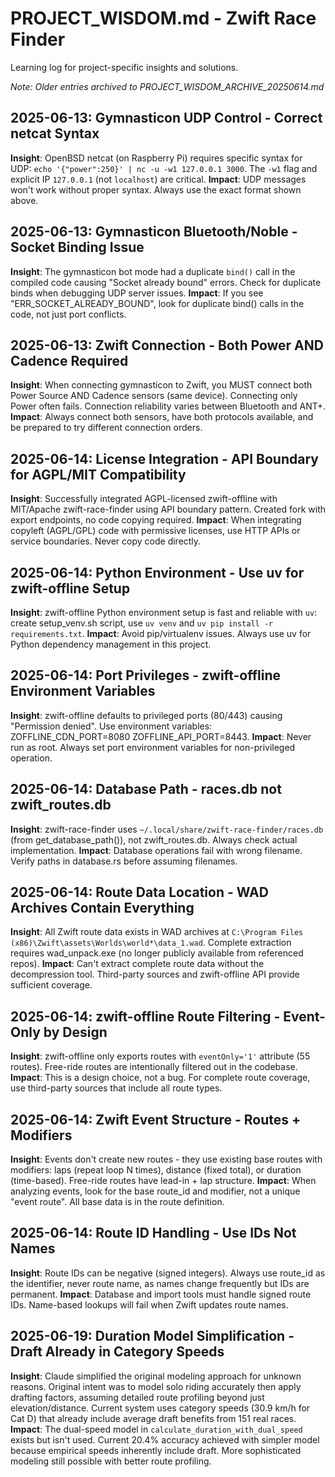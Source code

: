 # PROJECT_WISDOM.md - Zwift Race Finder

Learning log for project-specific insights and solutions.

*Note: Older entries archived to PROJECT_WISDOM_ARCHIVE_20250614.md*

## 2025-06-13: Gymnasticon UDP Control - Correct netcat Syntax
**Insight**: OpenBSD netcat (on Raspberry Pi) requires specific syntax for UDP: `echo '{"power":250}' | nc -u -w1 127.0.0.1 3000`. The `-w1` flag and explicit IP `127.0.0.1` (not `localhost`) are critical.
**Impact**: UDP messages won't work without proper syntax. Always use the exact format shown above.

## 2025-06-13: Gymnasticon Bluetooth/Noble - Socket Binding Issue
**Insight**: The gymnasticon bot mode had a duplicate `bind()` call in the compiled code causing "Socket already bound" errors. Check for duplicate binds when debugging UDP server issues.
**Impact**: If you see "ERR_SOCKET_ALREADY_BOUND", look for duplicate bind() calls in the code, not just port conflicts.

## 2025-06-13: Zwift Connection - Both Power AND Cadence Required
**Insight**: When connecting gymnasticon to Zwift, you MUST connect both Power Source AND Cadence sensors (same device). Connecting only Power often fails. Connection reliability varies between Bluetooth and ANT+.
**Impact**: Always connect both sensors, have both protocols available, and be prepared to try different connection orders.

## 2025-06-14: License Integration - API Boundary for AGPL/MIT Compatibility
**Insight**: Successfully integrated AGPL-licensed zwift-offline with MIT/Apache zwift-race-finder using API boundary pattern. Created fork with export endpoints, no code copying required.
**Impact**: When integrating copyleft (AGPL/GPL) code with permissive licenses, use HTTP APIs or service boundaries. Never copy code directly.

## 2025-06-14: Python Environment - Use uv for zwift-offline Setup
**Insight**: zwift-offline Python environment setup is fast and reliable with `uv`: create setup_venv.sh script, use `uv venv` and `uv pip install -r requirements.txt`.
**Impact**: Avoid pip/virtualenv issues. Always use uv for Python dependency management in this project.

## 2025-06-14: Port Privileges - zwift-offline Environment Variables
**Insight**: zwift-offline defaults to privileged ports (80/443) causing "Permission denied". Use environment variables: ZOFFLINE_CDN_PORT=8080 ZOFFLINE_API_PORT=8443.
**Impact**: Never run as root. Always set port environment variables for non-privileged operation.

## 2025-06-14: Database Path - races.db not zwift_routes.db
**Insight**: zwift-race-finder uses `~/.local/share/zwift-race-finder/races.db` (from get_database_path()), not zwift_routes.db. Always check actual implementation.
**Impact**: Database operations fail with wrong filename. Verify paths in database.rs before assuming filenames.

## 2025-06-14: Route Data Location - WAD Archives Contain Everything
**Insight**: All Zwift route data exists in WAD archives at `C:\Program Files (x86)\Zwift\assets\Worlds\world*\data_1.wad`. Complete extraction requires wad_unpack.exe (no longer publicly available from referenced repos).
**Impact**: Can't extract complete route data without the decompression tool. Third-party sources and zwift-offline API provide sufficient coverage.

## 2025-06-14: zwift-offline Route Filtering - Event-Only by Design
**Insight**: zwift-offline only exports routes with `eventOnly='1'` attribute (55 routes). Free-ride routes are intentionally filtered out in the codebase.
**Impact**: This is a design choice, not a bug. For complete route coverage, use third-party sources that include all route types.

## 2025-06-14: Zwift Event Structure - Routes + Modifiers
**Insight**: Events don't create new routes - they use existing base routes with modifiers: laps (repeat loop N times), distance (fixed total), or duration (time-based). Free-ride routes have lead-in + lap structure.
**Impact**: When analyzing events, look for the base route_id and modifier, not a unique "event route". All base data is in the route definition.

## 2025-06-14: Route ID Handling - Use IDs Not Names
**Insight**: Route IDs can be negative (signed integers). Always use route_id as the identifier, never route name, as names change frequently but IDs are permanent.
**Impact**: Database and import tools must handle signed route IDs. Name-based lookups will fail when Zwift updates route names.

## 2025-06-19: Duration Model Simplification - Draft Already in Category Speeds
**Insight**: Claude simplified the original modeling approach for unknown reasons. Original intent was to model solo riding accurately then apply drafting factors, assuming detailed route profiling beyond just elevation/distance. Current system uses category speeds (30.9 km/h for Cat D) that already include average draft benefits from 151 real races.
**Impact**: The dual-speed model in `calculate_duration_with_dual_speed` exists but isn't used. Current 20.4% accuracy achieved with simpler model because empirical speeds inherently include draft. More sophisticated modeling still possible with better route profiling.